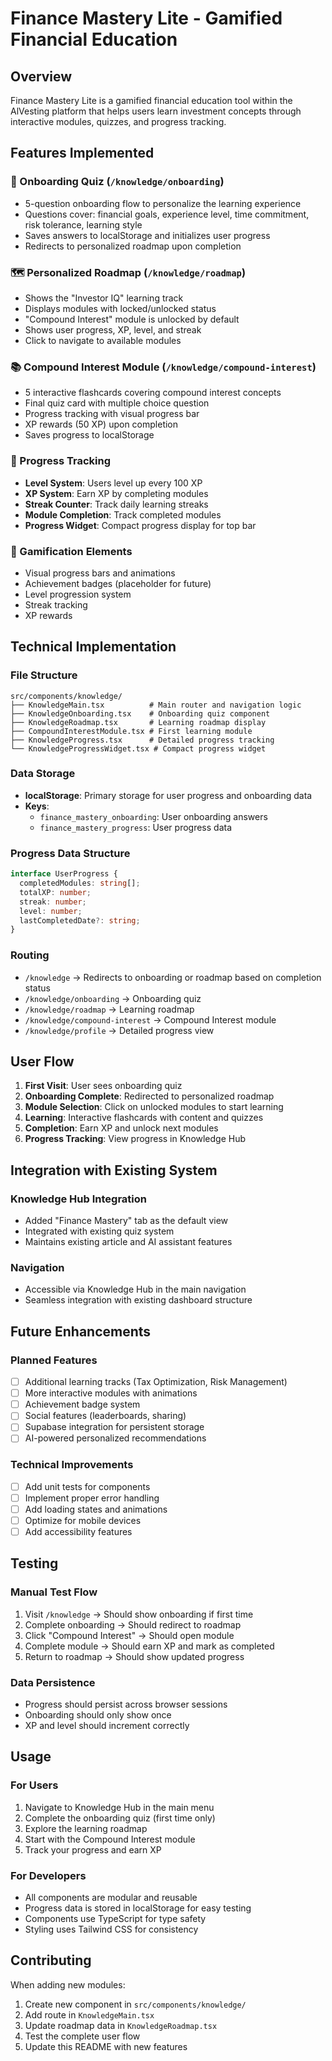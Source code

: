 # Finance Mastery Lite - Gamified Financial Education

## Overview
Finance Mastery Lite is a gamified financial education tool within the AlVesting platform that helps users learn investment concepts through interactive modules, quizzes, and progress tracking.

## Features Implemented

### 🧭 Onboarding Quiz (`/knowledge/onboarding`)
- 5-question onboarding flow to personalize the learning experience
- Questions cover: financial goals, experience level, time commitment, risk tolerance, learning style
- Saves answers to localStorage and initializes user progress
- Redirects to personalized roadmap upon completion

### 🗺️ Personalized Roadmap (`/knowledge/roadmap`)
- Shows the "Investor IQ" learning track
- Displays modules with locked/unlocked status
- "Compound Interest" module is unlocked by default
- Shows user progress, XP, level, and streak
- Click to navigate to available modules

### 📚 Compound Interest Module (`/knowledge/compound-interest`)
- 5 interactive flashcards covering compound interest concepts
- Final quiz card with multiple choice question
- Progress tracking with visual progress bar
- XP rewards (50 XP) upon completion
- Saves progress to localStorage

### 🧠 Progress Tracking
- **Level System**: Users level up every 100 XP
- **XP System**: Earn XP by completing modules
- **Streak Counter**: Track daily learning streaks
- **Module Completion**: Track completed modules
- **Progress Widget**: Compact progress display for top bar

### 🎯 Gamification Elements
- Visual progress bars and animations
- Achievement badges (placeholder for future)
- Level progression system
- Streak tracking
- XP rewards

## Technical Implementation

### File Structure
```
src/components/knowledge/
├── KnowledgeMain.tsx          # Main router and navigation logic
├── KnowledgeOnboarding.tsx    # Onboarding quiz component
├── KnowledgeRoadmap.tsx       # Learning roadmap display
├── CompoundInterestModule.tsx # First learning module
├── KnowledgeProgress.tsx      # Detailed progress tracking
└── KnowledgeProgressWidget.tsx # Compact progress widget
```

### Data Storage
- **localStorage**: Primary storage for user progress and onboarding data
- **Keys**:
  - `finance_mastery_onboarding`: User onboarding answers
  - `finance_mastery_progress`: User progress data

### Progress Data Structure
```typescript
interface UserProgress {
  completedModules: string[];
  totalXP: number;
  streak: number;
  level: number;
  lastCompletedDate?: string;
}
```

### Routing
- `/knowledge` → Redirects to onboarding or roadmap based on completion status
- `/knowledge/onboarding` → Onboarding quiz
- `/knowledge/roadmap` → Learning roadmap
- `/knowledge/compound-interest` → Compound Interest module
- `/knowledge/profile` → Detailed progress view

## User Flow

1. **First Visit**: User sees onboarding quiz
2. **Onboarding Complete**: Redirected to personalized roadmap
3. **Module Selection**: Click on unlocked modules to start learning
4. **Learning**: Interactive flashcards with content and quizzes
5. **Completion**: Earn XP and unlock next modules
6. **Progress Tracking**: View progress in Knowledge Hub

## Integration with Existing System

### Knowledge Hub Integration
- Added "Finance Mastery" tab as the default view
- Integrated with existing quiz system
- Maintains existing article and AI assistant features

### Navigation
- Accessible via Knowledge Hub in the main navigation
- Seamless integration with existing dashboard structure

## Future Enhancements

### Planned Features
- [ ] Additional learning tracks (Tax Optimization, Risk Management)
- [ ] More interactive modules with animations
- [ ] Achievement badge system
- [ ] Social features (leaderboards, sharing)
- [ ] Supabase integration for persistent storage
- [ ] AI-powered personalized recommendations

### Technical Improvements
- [ ] Add unit tests for components
- [ ] Implement proper error handling
- [ ] Add loading states and animations
- [ ] Optimize for mobile devices
- [ ] Add accessibility features

## Testing

### Manual Test Flow
1. Visit `/knowledge` → Should show onboarding if first time
2. Complete onboarding → Should redirect to roadmap
3. Click "Compound Interest" → Should open module
4. Complete module → Should earn XP and mark as completed
5. Return to roadmap → Should show updated progress

### Data Persistence
- Progress should persist across browser sessions
- Onboarding should only show once
- XP and level should increment correctly

## Usage

### For Users
1. Navigate to Knowledge Hub in the main menu
2. Complete the onboarding quiz (first time only)
3. Explore the learning roadmap
4. Start with the Compound Interest module
5. Track your progress and earn XP

### For Developers
- All components are modular and reusable
- Progress data is stored in localStorage for easy testing
- Components use TypeScript for type safety
- Styling uses Tailwind CSS for consistency

## Contributing

When adding new modules:
1. Create new component in `src/components/knowledge/`
2. Add route in `KnowledgeMain.tsx`
3. Update roadmap data in `KnowledgeRoadmap.tsx`
4. Test the complete user flow
5. Update this README with new features 